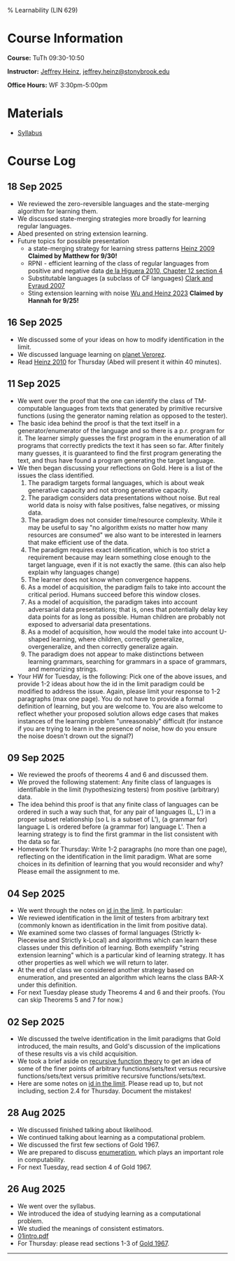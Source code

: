 % Learnability (LIN 629)

# Course Information

**Course:** TuTh 09:30-10:50

**Instructor:** [Jeffrey Heinz](http://jeffreyheinz.net/), [jeffrey.heinz@stonybrook.edu](mailto:jeffrey.heinz@stonybrook.edu)

**Office Hours:** WF 3:30pm-5:00pm

# Materials

* [Syllabus](materials/learnability-LIN629-25F-Heinz.pdf)

# Course Log

## 18 Sep 2025

* We reviewed the zero-reversible languages and the state-merging
  algorithm for learning them.
* We discussed state-merging strategies more broadly for learning
  regular languages.
* Abed presented on string extension learning.
* Future topics for possible presentation
  - a state-merging strategy for learning stress patterns [Heinz
    2009](https://www.jeffreyheinz.net/papers/Heinz-2009-RLLSP.pdf)
    **Claimed by Matthew for 9/30!**
  - RPNI - efficient learning of the class of regular languages from
    positive and negative data [de la Higuera 2010, Chapter 12 section
    4](materials/delaHiguera2010.pdf)
  - Substitutable languages (a subclass of CF languages) [Clark and
    Eyraud
    2007](https://www.jmlr.org/papers/volume8/clark07a/clark07a.pdf)
  - Sting extension learning with noise [Wu and Heinz
    2023](https://proceedings.mlr.press/v217/wu23a/wu23a.pdf)
    **Claimed by Hannah for 9/25!**  <!-- - Distributional learning
    more generally []() --> <!-- - Efficiency Concerns [Eyraud et
    al. 2014]() -->


## 16 Sep 2025

* We discussed some of your ideas on how to modify identification in the limit.
* We discussed language learning on [planet
  Verorez](materials/04verorez.pdf).
* Read [Heinz 2010](https://aclanthology.org/P10-1092/) for Thursday
  (Abed will present it within 40 minutes).

## 11 Sep 2025

* We went over the proof that the one can identify the class of
  TM-computable languages from texts that generated by primitive
  recursive functions (using the generator naming relation as opposed
  to the tester).
* The basic idea behind the proof is that the text itself in a
  generator/enumerator of the language and so there is a p.r. program
  for it. The learner simply guesses the first program in the
  enumeration of all programs that correctly predicts the text it has
  seen so far. After finitely many guesses, it is guaranteed to find
  the first program generating the text, and thus have found a program
  generating the target language.
* We then began discussing your reflections on Gold. Here is a list of
  the issues the class identified.
  1. The paradigm targets formal languages, which is about weak
     generative capacity and not strong generative capacity.
  2. The paradigm considers data presentations without noise. But real
     world data is noisy with false positives, false negatives, or
     missing data.
  3. The paradigm does not consider time/resource complexity. While it
     may be useful to say "no algorithm exists no matter how many
     resources are consumed" we also want to be interested in learners
     that make efficient use of the data.
  4. The paradigm requires exact identification, which is too strict a
     requirement because may learn something close enough to the
     target language, even if it is not exactly the same. (this can
     also help explain why languages change)
  5. The learner does not know when convergence happens.
  6. As a model of acquisition, the paradigm fails to take into
     account the critical period. Humans succeed before this window
     closes.
  7. As a model of acquisition, the paradigm takes into account
     adversarial data presentations; that is, ones that potentially
     delay key data points for as long as possible. Human children are
     probably not exposed to adversarial data presentations.
  8. As a model of acquisition, how would the model take into account
     U-shaped learning, where children, correctly generalize,
     overgeneralize, and then correctly generalize again.
  9. The paradigm does not appear to make distinctions between
     learning grammars, searching for grammars in a space of grammars,
     and memorizing strings.
* Your HW for Tuesday, is the following: Pick one of the above issues,
  and provide 1-2 ideas about how the id in the limit paradigm could
  be modified to address the issue. Again, please limit your response
  to 1-2 paragraphs (max one page). You do not have to provide a
  formal definition of learning, but you are welcome to. You are also
  welcome to reflect whether your proposed solution allows edge cases
  that makes instances of the learning problem "unreasonably"
  difficult (for instance if you are trying to learn in the presence
  of noise, how do you ensure the noise doesn't drown out the signal?)

## 09 Sep 2025

* We reviewed the proofs of theorems 4 and 6 and discussed them.
* We proved the following statement: Any finite class of languages is
  identifiable in the limit (hypothesizing testers) from positive
  (arbitrary) data.
* The idea behind this proof is that any finite class of languages can
  be ordered in such a way such that, for any pair of languages (L,
  L') in a proper subset relationship (so L is a subset of L'), (a
  grammar for) language L is ordered before (a grammar for) language
  L'. Then a learning strategy is to find the first grammar in the
  list consistent with the data so far. 
* Homework for Thursday: Write 1-2 paragraphs (no more than one page),
  reflecting on the identification in the limit paradigm. What are
  some choices in its definition of learning that you would reconsider
  and why? Please email the assignment to me.

<!-- * Time permitting, we considered the learnability of languages spoken -->
<!--   on the planet [Verorez](materials/04verorez.pdf). -->
<!-- * For Thursday, begin reading [chapter 3](materials/HdlHvZ2015.pdf) on -->
<!--   state-merging. -->


## 04 Sep 2025

* We went through the notes on [id in the
  limit](materials/03idlimit.pdf). In particular:
* We reviewed identification in the limit of testers from arbitrary
  text (commonly known as identification in the limit from positive
  data).
* We examined some two classes of formal languages (Strictly
  k-Piecewise and Strictly k-Local) and algorithms which can learn
  these classes under this definition of learning. Both exemplify
  "string extension learning" which is a particular kind of learning
  strategy. It has other properties as well which we will return to later.
* At the end of class we considered another strategy based on
  enumeration, and presented an algorithm which learns the class BAR-X
  under this definition.
* For next Tuesday please study Theorems 4 and 6 and their
  proofs. (You can skip Theorems 5 and 7 for now.)

## 02 Sep 2025

* We discussed the twelve identification in the limit paradigms that
  Gold introduced, the main results, and Gold's discussion of the
  implications of these results vis a vis child acquisition.
* We took a brief aside on [recursive function
  theory](materials/recursive-function-theory.pdf) to get an idea of
  some of the finer points of arbitrary functions/sets/text versus
  recursive functions/sets/text versus primitive recursive
  functions/sets/text.
*  Here are some notes on [id in the
  limit](materials/03idlimit.pdf). Please read up to, but not
  including, section 2.4 for Thursday. Document the mistakes!

## 28 Aug 2025

* We discussed finished talking about likelihood.
* We continued talking about learning as a computational problem.
* We discussed the first few sections of Gold 1967.
* We are prepared to discuss [enumeration](materials/02enumeration.pdf),
  which plays an important role in computability.
* For next Tuesday, read section 4 of Gold 1967.

## 26 Aug 2025

* We went over the syllabus.
* We introduced the idea of studying learning as a computational problem.
* We studied the meanings of consistent estimators.
* [01intro.pdf](materials/01intro.pdf)
* For Thursday: please read sections 1-3 of [Gold
  1967](materials/Gold--1967--LanguageIdentificationInTheLimit.pdf).

-------------------------------------------------------------------------------
